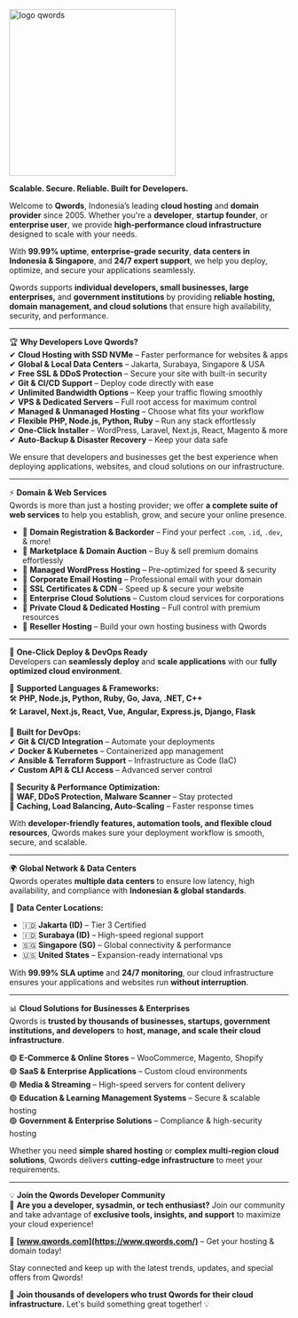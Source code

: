 <img src="https://github.com/user-attachments/assets/a8c33993-5ac1-4a75-8c0d-3a176eaa0e2c" alt="logo qwords" width="300" height="300">

**Scalable. Secure. Reliable. Built for Developers.**  

Welcome to **Qwords**, Indonesia’s leading **cloud hosting** and **domain provider** since 2005. Whether you're a **developer**, **startup founder**, or **enterprise user**, we provide **high-performance cloud infrastructure** designed to scale with your needs.  

With **99.99% uptime**, **enterprise-grade security**, **data centers in Indonesia & Singapore**, and **24/7 expert support**, we help you deploy, optimize, and secure your applications seamlessly.  

Qwords supports **individual developers, small businesses, large enterprises,** and **government institutions** by providing **reliable hosting, domain management, and cloud solutions** that ensure high availability, security, and performance.  

---  

🏆 **Why Developers Love Qwords?**  
✔ **Cloud Hosting with SSD NVMe** – Faster performance for websites & apps  
✔ **Global & Local Data Centers** – Jakarta, Surabaya, Singapore & USA  
✔ **Free SSL & DDoS Protection** – Secure your site with built-in security  
✔ **Git & CI/CD Support** – Deploy code directly with ease  
✔ **Unlimited Bandwidth Options** – Keep your traffic flowing smoothly  
✔ **VPS & Dedicated Servers** – Full root access for maximum control  
✔ **Managed & Unmanaged Hosting** – Choose what fits your workflow  
✔ **Flexible PHP, Node.js, Python, Ruby** – Run any stack effortlessly  
✔ **One-Click Installer** – WordPress, Laravel, Next.js, React, Magento & more  
✔ **Auto-Backup & Disaster Recovery** – Keep your data safe  

We ensure that developers and businesses get the best experience when deploying applications, websites, and cloud solutions on our infrastructure.  

---  

⚡ **Domain & Web Services**  
Qwords is more than just a hosting provider; we offer **a complete suite of web services** to help you establish, grow, and secure your online presence.  

- 🔹 **Domain Registration & Backorder** – Find your perfect `.com`, `.id`, `.dev`, & more!  
- 🔹 **Marketplace & Domain Auction** – Buy & sell premium domains effortlessly  
- 🔹 **Managed WordPress Hosting** – Pre-optimized for speed & security  
- 🔹 **Corporate Email Hosting** – Professional email with your domain  
- 🔹 **SSL Certificates & CDN** – Speed up & secure your website  
- 🔹 **Enterprise Cloud Solutions** – Custom cloud services for corporations  
- 🔹 **Private Cloud & Dedicated Hosting** – Full control with premium resources  
- 🔹 **Reseller Hosting** – Build your own hosting business with Qwords  

---  

🚀 **One-Click Deploy & DevOps Ready**  
Developers can **seamlessly deploy** and **scale applications** with our **fully optimized cloud environment**.  

🔹 **Supported Languages & Frameworks:**  
🛠 **PHP, Node.js, Python, Ruby, Go, Java, .NET, C++**  
🛠 **Laravel, Next.js, React, Vue, Angular, Express.js, Django, Flask**  

🔹 **Built for DevOps:**  
✔ **Git & CI/CD Integration** – Automate your deployments  
✔ **Docker & Kubernetes** – Containerized app management  
✔ **Ansible & Terraform Support** – Infrastructure as Code (IaC)  
✔ **Custom API & CLI Access** – Advanced server control  

🔹 **Security & Performance Optimization:**  
🔐 **WAF, DDoS Protection, Malware Scanner** – Stay protected  
🚀 **Caching, Load Balancing, Auto-Scaling** – Faster response times  

With **developer-friendly features, automation tools, and flexible cloud resources**, Qwords makes sure your deployment workflow is smooth, secure, and scalable.  

---  

🌍 **Global Network & Data Centers**  
Qwords operates **multiple data centers** to ensure low latency, high availability, and compliance with **Indonesian & global standards**.  

📌 **Data Center Locations:**  
- 🇮🇩 **Jakarta (ID)** – Tier 3 Certified  
- 🇮🇩 **Surabaya (ID)** – High-speed regional support  
- 🇸🇬 **Singapore (SG)** – Global connectivity & performance  
- 🇺🇸 **United States** – Expansion-ready international vps  

With **99.99% SLA uptime** and **24/7 monitoring**, our cloud infrastructure ensures your applications and websites run **without interruption**.  

---  

📊 **Cloud Solutions for Businesses & Enterprises**  
Qwords is **trusted by thousands of businesses, startups, government institutions, and developers** to **host, manage, and scale their cloud infrastructure**.  

🟢 **E-Commerce & Online Stores** – WooCommerce, Magento, Shopify  
🟢 **SaaS & Enterprise Applications** – Custom cloud environments  
🟢 **Media & Streaming** – High-speed servers for content delivery  
🟢 **Education & Learning Management Systems** – Secure & scalable hosting  
🟢 **Government & Enterprise Solutions** – Compliance & high-security hosting  

Whether you need **simple shared hosting** or **complex multi-region cloud solutions**, Qwords delivers **cutting-edge infrastructure** to meet your requirements.  

---  

💡 **Join the Qwords Developer Community**  
🚀 **Are you a developer, sysadmin, or tech enthusiast?** Join our community and take advantage of **exclusive tools, insights, and support** to maximize your cloud experience!  

📌 **[www.qwords.com](https://www.qwords.com/)** – Get your hosting & domain today!  

Stay connected and keep up with the latest trends, updates, and special offers from Qwords!  

🚀 **Join thousands of developers who trust Qwords for their cloud infrastructure.** Let's build something great together! 💡  
